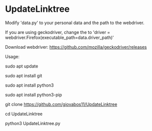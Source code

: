 # UpdateLinktree

Modify 'data.py' to your personal data and the path to the webdriver.

If you are using geckodriver, change the to 'driver = webdriver.Firefox(executable_path=data.driver_path)'

Download webdriver: https://github.com/mozilla/geckodriver/releases

Usage:

sudo apt update

sudo apt install git

sudo apt install python3

sudo apt install python3-pip

git clone https://github.com/giovabos11/UpdateLinktree

cd UpdateLinktree

python3 UpdateLinktree.py
